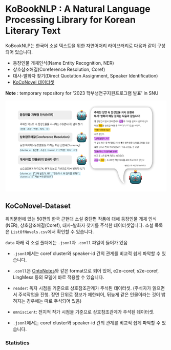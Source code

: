 # KoBookNLP : A Natural Language Processing Library for Korean Literary Text
KoBookNLP는 한국어 소설 텍스트을 위한 자연어처리 라이브러리로 다음과 같이 구성되어 있습니다.
* 등장인물 개체인식(Name Entity Recognition, NER)
* 상호참조해결(Coreference Resolution, Coref)
* 대사-발화자 찾기(Direct Quotation Assignment, Speaker Identification)
* [KoCoNovel 데이터셋](##KoCoNovel-Dataset)

**Note** : temporary repository for '2023 학부생연구지원프로그램 발표' in SNU

![Example for KoBookNLP](header.png "Example of KoBookNLP")

## KoCoNovel-Dataset
위키문헌에 있는 50편의 한국 근현대 소설 중단편 작품에 대해 등장인물 개체 인식(NER), 상호참조해결(Coref), 대사-발화자 찾기를 주석한 데이터셋입니다.
소설 목록은 `ListOfNovels.csv`에서 확인할 수 있습니다.

`data` 아래 각 소설 폴더에는 `.jsonl`과 `.conll` 파일이 들어가 있음
* `.jsonl`에서는 coref cluster와 speaker-id 간의 관계를 비교적 쉽게 파악할 수 있습니다.
* `.conll`은 [OntoNotes](https://paperswithcode.com/sota/coreference-resolution-on-ontonotes)와 같은 format으로 되어 있어, e2e-coref, s2e-coref, LingMess 등의 모델에 바로 적용할 수 있습니다.


* `reader`: 독자 시점을 기준으로 상호참조관계가 주석된 데이터셋. (주석자가 읽으면서 주석작업을 진행. 장면 단위로 정보가 제한되어, 뒤늦게 같은 인물이라는 것이 밝혀지는 경우에는 따로 주석되어 있음)
* `omniscient`: 전지적 작가 시점을 기준으로 상호참조관계가 주석된 데이터셋.

* `.jsonl`에서는 coref cluster와 speaker-id 간의 관계를 비교적 쉽게 파악할 수 있습니다.

### Statistics
